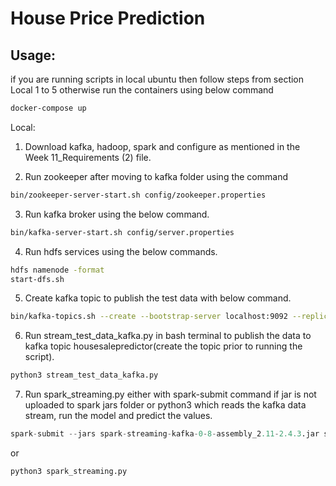 # House Price Prediction


## Usage:

if you are running scripts in local ubuntu then follow steps from section Local 1 to 5 otherwise run the containers using below command
```bash
docker-compose up
```
Local:
 
1. Download kafka, hadoop, spark and configure as mentioned in the Week 11_Requirements (2) file. 

2. Run zookeeper after moving to kafka folder using the command 

```bash
bin/zookeeper-server-start.sh config/zookeeper.properties
```
3. Run kafka broker using the below command.

```bash
bin/kafka-server-start.sh config/server.properties
```
4. Run hdfs services using the below commands. 

```bash
hdfs namenode -format
start-dfs.sh
```

5. Create kafka topic to publish the test data with below command.

```bash
bin/kafka-topics.sh --create --bootstrap-server localhost:9092 --replication-factor 1 --partitions 1 --topic housesalepredictor
```
6. Run stream_test_data_kafka.py in bash terminal to publish the data to kafka topic housesalepredictor(create the topic prior to running the script).

```bash
python3 stream_test_data_kafka.py
```

7. Run spark_streaming.py either with spark-submit command  if jar is not uploaded to spark jars folder or python3 which reads the kafka data stream, run the model and predict the values.

```python
spark-submit --jars spark-streaming-kafka-0-8-assembly_2.11-2.4.3.jar spark_streaming.py
```
or

```python
python3 spark_streaming.py
```
